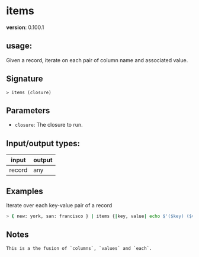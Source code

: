 # items

**version**: 0.100.1

## **usage**:

Given a record, iterate on each pair of column name and associated value.

## Signature

`> items (closure)`

## Parameters

- `closure`: The closure to run.

## Input/output types:

| input  | output |
| ------ | ------ |
| record | any    |

## Examples

Iterate over each key-value pair of a record

```bash
> { new: york, san: francisco } | items {|key, value| echo $'($key) ($value)' }
```

## Notes

```text
This is a the fusion of `columns`, `values` and `each`.
```
